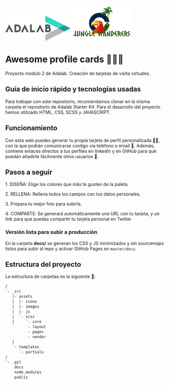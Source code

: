 ![Adalab](_src/assets/images/logo-adalab.png)
![Jungle Wondereers](_src/assets/images/group-logo.png)
# Awesome profile cards :crocodile::monkey::palm_tree:

Proyecto módulo 2 de Adalab. Creación de tarjetas de visita virtuales. 

## Guía de inicio rápido y tecnologías usadas
Para trabajar con este repositorio, recomendamos clonar en la misma carpeta el repositorio de Adalab Starter Kit. Para el desarrollo del proyecto hemos utilizado HTML, CSS, SCSS y JAVASCRIPT.


## Funcionamiento
Con esta web puedes generar tu propia tarjeta de perfil personalizada 👩🏻, con la que podrán comunicarse contigo vía teléfono o email :e-mail:. Además, contiene enlaces directos a tus perfiles en linkedIn y en GitHub para que puedan añadirte fácilmente otros usuarios 👥.

## Pasos a seguir

1️. DISEÑA: Elige los colores que más te gusten de la paleta.

2️. RELLENA: Rellena todos los campos con tus datos personales.  

3️. Prepara tu mejor foto para subirla. 

4️. COMPARTE: Se generará automáticamente una URL con tu tarjeta, y un link para que puedas compartir tu    tarjeta personal en Twitter 


### Versión lista para subir a producción

En la carpeta **docs/** se generan los CSS y JS minimizados y sin sourcemaps listos para subir al repo y activar GitHub Pages en `master/docs`.


## Estructura del proyecto

La estructura de carpetas es la siguiente 📂:
```
/
`- _src
   |- assets
   |  |- icons
   |  |- images
   |  |- js
   |  `- scss
   |     `- core
          - layout
          - pages
          - vendor
   |
   `- templates
      `- partials
/
`- .git
    docs
    node_modules
    public

```


